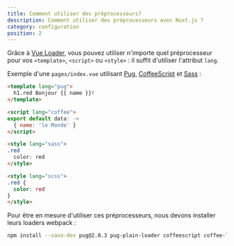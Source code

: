 ```yaml
---
title: Comment utiliser des préprocesseurs?
description: Comment utiliser des préprocesseurs avec Nuxt.js ?
category: configuration
position: 2
---
```


Grâce à [Vue Loader](http://vue-loader.vuejs.org/fr/configurations/pre-processors.html), vous pouvez utiliser n'importe quel préprocesseur pour vos `<template>`, `<script>` ou `<style>` : il suffit d'utiliser l'attribut `lang`.

Exemple d'une `pages/index.vue` utilisant [Pug](https://github.com/pugjs/pug), [CoffeeScript](http://coffeescript.org) et [Sass](http://sass-lang.com/) :

```html
<template lang="pug">
  h1.red Bonjour {{ name }}!
</template>

<script lang="coffee">
export default data: ->
  { name: 'le Monde' }
</script>

<style lang="sass">
.red
  color: red
</style>

<style lang="scss">
.red {
  color: red
}
</style>
```

Pour être en mesure d'utiliser ces préprocesseurs, nous devons installer leurs loaders webpack :

```bash
npm install --save-dev pug@2.0.3 pug-plain-loader coffeescript coffee-loader node-sass sass-loader
```
